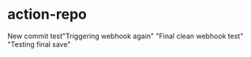 # action-repo
New commit test"Triggering webhook again" 
"Final clean webhook test" 
"Testing final save" 
